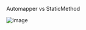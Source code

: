 Automapper vs StaticMethod

![image](https://user-images.githubusercontent.com/55326490/149964348-8e856028-fce1-4e05-bc33-34fd7764e33f.png)
